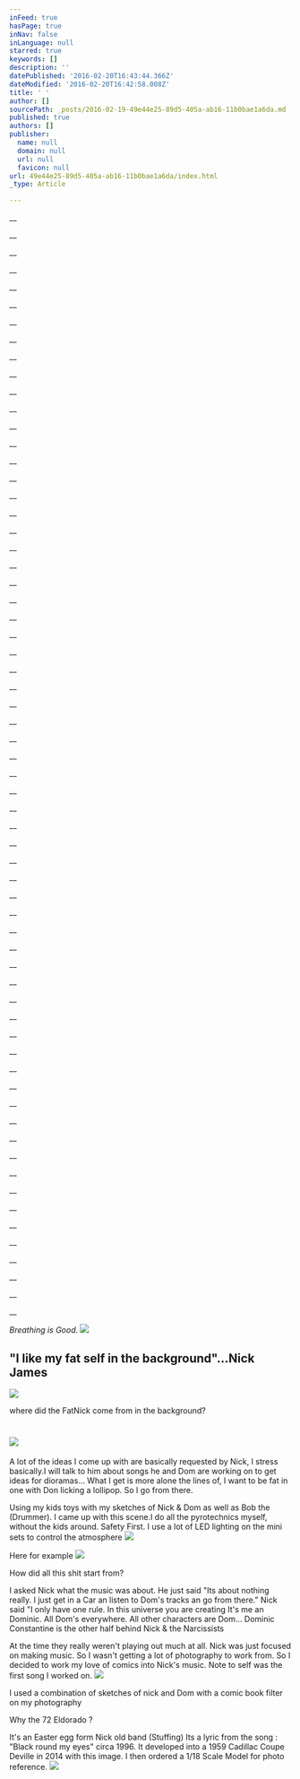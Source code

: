 ```yaml
---
inFeed: true
hasPage: true
inNav: false
inLanguage: null
starred: true
keywords: []
description: ''
datePublished: '2016-02-20T16:43:44.366Z'
dateModified: '2016-02-20T16:42:58.008Z'
title: ' '
author: []
sourcePath: _posts/2016-02-19-49e44e25-89d5-405a-ab16-11b0bae1a6da.md
published: true
authors: []
publisher:
  name: null
  domain: null
  url: null
  favicon: null
url: 49e44e25-89d5-405a-ab16-11b0bae1a6da/index.html
_type: Article

---
```

__

__

__

__

__

__

__

__

__

__

__

__

__

__

__

__

__

__

__

__

__

__

__

__

__

__

__

__

__

__

__

__

__

__

__

__

__

__

__

__

__

__

__

__

__

__

__

__

__

__

__

__

__

__

__

__

__

__

__

__

__

__

__

__

_Breathing is Good._
![](https://the-grid-user-content.s3-us-west-2.amazonaws.com/e9294022-45d7-4933-bde4-8a018b5dccbc.jpg)

## "I like my fat self in the background"...Nick James
![](https://the-grid-user-content.s3-us-west-2.amazonaws.com/2a61e941-fb0c-4da1-9c2f-5f38f403da7a.jpg)

where did the FatNick come from in the background?

# ![](https://the-grid-user-content.s3-us-west-2.amazonaws.com/007e3723-a0c8-4748-8824-4e3232a6a2c9.jpg)

A lot of the ideas I come up with are basically requested by Nick, I stress basically.I will talk to him about songs he and Dom are working on to get ideas for dioramas... What I get is more alone the lines of, I want to be fat in one with Don licking a lollipop. So I go from there.

Using my kids toys with my sketches of Nick & Dom as well as Bob the (Drummer). I came up with this scene.I do all the pyrotechnics myself, without the kids around. Safety First. I use a lot of LED lighting on the mini sets to control the atmosphere ![](https://the-grid-user-content.s3-us-west-2.amazonaws.com/436c425e-0680-4624-9504-227a2f4bb896.jpg)

Here for example ![](https://the-grid-user-content.s3-us-west-2.amazonaws.com/d96c3ece-c314-4873-a957-810dfe5ba643.jpg)

How did all this shit start from?

I asked Nick what the music was about. He just said "Its about nothing really. I just get in a Car an listen to Dom's tracks an go from there." Nick said "I only have one rule. In this universe you are creating It's me an Dominic. All Dom's everywhere. All other characters are Dom... Dominic Constantine is the other half behind Nick & the Narcissists

At the time they really weren't playing out much at all. Nick was just focused on making music. So I wasn't getting a lot of photography to work from. So I decided to work my love of comics into Nick's music. Note to self was the first song I worked on.
![](https://the-grid-user-content.s3-us-west-2.amazonaws.com/e72d43fd-b7f6-417e-9055-314a1a0f6576.jpg)

I used a combination of sketches of nick and Dom with a comic book filter on my photography

Why the 72 Eldorado ?

It's an Easter egg form Nick old band (Stuffing) Its a lyric from the song : "Black round my eyes" circa 1996\. It developed into a 1959 Cadillac Coupe Deville in 2014 with this image. I then ordered a 1/18 Scale Model for photo reference. ![](https://the-grid-user-content.s3-us-west-2.amazonaws.com/d7eaca72-3d97-4147-bc2c-eda427ef1b23.jpg)